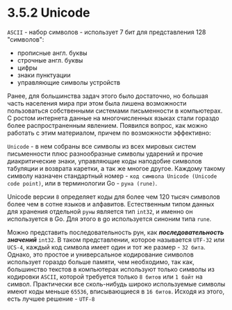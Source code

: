 # 3.5.2 Unicode

`ASCII` - набор символов - использует 7 бит для представления 128 "символов":

* прописные англ. буквы
* строчные англ. буквы
* цифры
* знаки пунктуации
* управляющие символы устройств

Ранее, для большинства задач этого было достаточно, но большая часть населения мира при этом была лишена возможности
пользоваться собственными системами письменности в компьютерах. С ростом интернета данные на многочисленных языках стали
гораздо более распространенным явлением. Появился вопрос, как можно работать с этим материалом, причем по возможности
эффективно:

`Unicode` - в нем собраны все символы из всех мировых систем письменности плюс разнообразные символы ударений и прочие
диакритические знаки, управляющие коды наподобие символов табуляции и возврата каретки, а так же многое другое.
Каждому такому символу назначен стандартный номер - `код символа Unicode (Unicode code point)`, или в терминологии Go - 
`руна (rune)`.

Unicode версии `8` определяет коды для более чем 120 тысяч символов более чем в сотне языков и алфавитов.
Естественным типом данных для хранения отдельной `руны` является тип `int32`, и именно он используется в Go. Для этого
в go используется синоним типа `rune`.

Можно представить последовательность рун, как **_последовательность значений_** `int32`. В таком представлении, которое
называется `UTF-32` или `UCS-4`, каждый код символа имеет один и тот же размер - `32 бита`.
Однако, это простое и универсальное кодирование символов использует гораздо больше памяти, чем необходимо, так как, 
большинство текстов в компьютерах используют только символы из кодировки `ASCII`, которой требуется только `8 битов` или
`1 байт` на символ. 
Практически все сколь-нибудь широко используемые символы имеют коды меньше `65536`, вписывающиеся в `16 битов`.
Исходя из этого, есть лучшее решение - `UTF-8`

